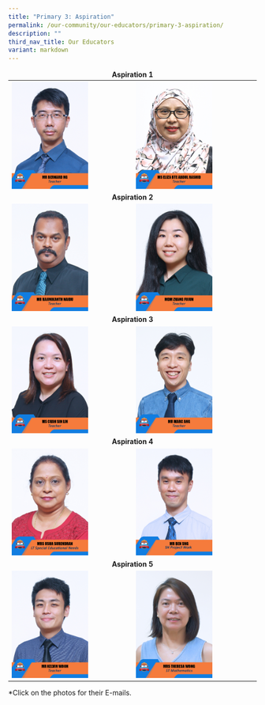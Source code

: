 ```yaml
---
title: "Primary 3: Aspiration"
permalink: /our-community/our-educators/primary-3-aspiration/
description: ""
third_nav_title: Our Educators
variant: markdown
---
```

<table>
<thead>
  <tr>
		<td colspan="2"><center><b>Aspiration 1</b></center></td>
  </tr>
</thead>
<tbody>
  <tr>
    <td><a href="mailto: ng_ho_lam_bernard@moe.edu.sg"><img src="/images/Teaching%20Staff/2023_mr%20bernard%20ng.jpg" style="width:65%"></a></td>
		<td><a href="mailto: eliza_abdul_rashid@moe.edu.sg"><img src="/images/Teaching%20Staff/Ms_Eliza_Bte_Abdul_Rashid.jpg" style="width:65%"></a></td>
  </tr>
  <tr>
    <td colspan="2"><center><b>Aspiration 2</b></center></td>
  </tr>
  <tr>
    <td><a href="mailto: rajinikanth_naidu_s@moe.edu.sg"><img src="/images/Teaching%20Staff/2023_mr%20rajinikanth%20naidu.jpg" style="width:65%"></a></td>
    <td><a href="mailto: poh_choon_sian@moe.edu.sg"><img src="/images/Teaching%20Staff/2023_mdm%20zhang%20fujun.jpg" style="width:65%"></a></td>
  </tr>
  <tr>
    <td colspan="2"><center><b>Aspiration 3</b></center></td>
  </tr>
  <tr>
    <td><a href="mailto: chan_sin_lin@moe.edu.sg"><img src="/images/Teaching%20Staff/2023_ms%20chan%20sin%20lin.jpg" style="width:65%"></a></td>
    <td><a href="mailto: ang_mia_kuang_marc@moe.edu.sg"><img src="/images/Teaching%20Staff/2023_mr%20marc%20ang.jpg" style="width:65%"></a></td>
  </tr>
  <tr>
    <td colspan="2"><center><b>Aspiration 4</b></center></td>
  </tr>
  <tr>
		<td><a href="mailto: v_usha_devi@moe.edu.sg"><img src="/images/Teaching%20Staff/2023_mrs%20usha%20surendran-final.jpg" style="width:65%"></a></td>
		<td><a href="mailto: sng_rong_long_ben@moe.edu.sg"><img src="/images/Teaching%20Staff/mr%20ben%20sng.jpg" style="width:65%"></a></td>
  </tr>
  <tr>
    <td colspan="2"><center><b>Aspiration 5</b></center></td>
  </tr>
  <tr>
    <td><a href="mailto: kelvin_woon_wei_shen@moe.edu.sg"><img src="/images/Teaching%20Staff/2023_mr%20kelvin%20woon.jpg" style="width:65%"></a></td>
    <td><a href="mailto: chua_sock_eng_theresa@moe.edu.sg"><img src="/images/Teaching%20Staff/2023_mrs%20theresa%20wong-final.jpg" style="width:65%"></a></td>
  </tr>
</tbody>
</table>

*Click on the photos for their E-mails.